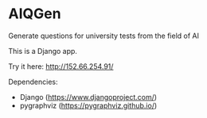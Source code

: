 # AIQGen
Generate questions for university tests from the field of AI

This is a Django app.

Try it here: http://152.66.254.91/

Dependencies:
 - Django (https://www.djangoproject.com/)
 - pygraphviz (https://pygraphviz.github.io/)
